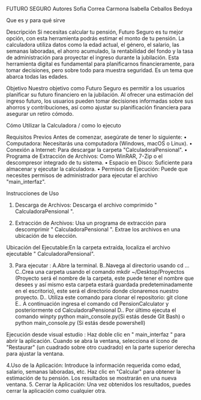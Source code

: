FUTURO SEGURO
Autores
Sofia Correa Carmona
Isabella Ceballos Bedoya

Que es y para qué sirve 

Descripción
Si necesitas calcular tu pensión, Futuro Seguro es tu mejor opción, con esta herramienta podrás estimar el monto de tu pensión.  La calculadora utiliza datos como la edad actual, el género, el salario, las semanas laboradas, el ahorro acumulado, la rentabilidad del fondo y la tasa de administración para proyectar el ingreso durante la jubilación. Esta herramienta digital es fundamental para planificarnos financieramente, para tomar decisiones, pero sobre todo para muestra seguridad. Es un tema que abarca todas las edades. 

Objetivo
Nuestro objetivo como Futuro Seguro es permitir a los usuarios planificar su futuro financiero en la jubilación. Al ofrecer una estimación del ingreso futuro, los usuarios pueden tomar decisiones informadas sobre sus ahorros y contribuciones, así como ajustar su planificación financiera para asegurar un retiro cómodo.


Cómo Utilizar la Calculadora / como lo ejecuto

Requisitos Previos Antes de comenzar, asegúrate de tener lo siguiente:
•	Computadora: Necesitarás una computadora (Windows, macOS o Linux).
•	Conexión a Internet: Para descargar la carpeta "CalculadoraPensional".
•	Programa de Extracción de Archivos: Como WinRAR, 7-Zip o el descompresor integrado de tu sistema.
•	Espacio en Disco: Suficiente para almacenar y ejecutar la calculadora.
•	Permisos de Ejecución: Puede que necesites permisos de administrador para ejecutar el archivo "main_interfaz".


Instrucciones de Uso
1.	Descarga de Archivos:
Descarga el archivo comprimido " CalculadoraPensional ".

2.	Extracción de Archivos:
Usa un programa de extracción para descomprimir " CalculadoraPensional ".
Extrae los archivos en una ubicación de tu elección.

Ubicación del Ejecutable:En la carpeta extraída, localiza el archivo ejecutable " CalculadoraPensional".


3. Para ejecutar :
A.Abre la terminal.
B..Navega al directorio usando cd …
C..Crea una carpeta usando el comando mkdir ~/Desktop/Proyectos (Proyecto será el nombre de la carpeta, este puede tener el nombre que desees y así mismo esta carpeta estará guardada predeteminadamente en el escritorio), este será el directorio donde clonaremos nuestro proyecto.
D.. Utiliza este comando para clonar el repositorio: git clone 
E.. A continuación ingresa el comando cd PensionCalculator y posteriormente cd CalculadoraPensional
D.. Por último ejecuta el comando winpty python main_console.py(Si estás desde Git Bash) o python main_console.py (Si estás desde powershell)

Ejecución desde visual estudio :
Haz doble clic en " main_interfaz " para abrir la aplicación.
Cuando se abra la ventana, selecciona el ícono de "Restaurar" (un cuadrado sobre otro cuadrado) en la parte superior derecha para ajustar la ventana.


4.Uso de la Aplicación:
Introduce la información requerida como edad, salario, semanas laboradas, etc.
Haz clic en "Calcular" para obtener la estimación de tu pensión.
Los resultados se mostrarán en una nueva ventana.
5. Cerrar la Aplicación:
Una vez obtenidos los resultados, puedes cerrar la aplicación como cualquier otra.
